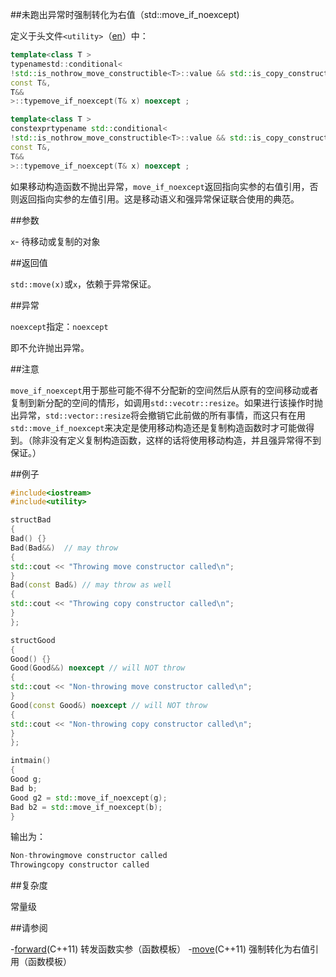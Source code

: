 ##未跑出异常时强制转化为右值（std::move_if_noexcept)

定义于头文件`<utility>`（[en](http://en.cppreference.com/w/cpp/header/utility)）中：

```C++
template<class T >
typenamestd::conditional<
!std::is_nothrow_move_constructible<T>::value && std::is_copy_constructible<T>::value,
const T&,
T&&
>::typemove_if_noexcept(T& x) noexcept ;                                                                (C++11 - C++14)
```

```C++
template<class T >
constexprtypename std::conditional<
!std::is_nothrow_move_constructible<T>::value && std::is_copy_constructible<T>::value,
const T&,
T&&
>::typemove_if_noexcept(T& x) noexcept ;                                                                (C++14 - )
```

如果移动构造函数不抛出异常，`move_if_noexcept`返回指向实参的右值引用，否则返回指向实参的左值引用。这是移动语义和强异常保证联合使用的典范。

##参数

`x`- 待移动或复制的对象

##返回值

`std::move(x)`或`x`，依赖于异常保证。

##异常

`noexcept`指定：`noexcept`

即不允许抛出异常。

##注意

`move_if_noexcept`用于那些可能不得不分配新的空间然后从原有的空间移动或者复制到新分配的空间的情形，如调用`std::vecotr::resize`。如果进行该操作时抛出异常，`std::vector::resize`将会撤销它此前做的所有事情，而这只有在用`std::move_if_noexcept`来决定是使用移动构造还是复制构造函数时才可能做得到。（除非没有定义复制构造函数，这样的话将使用移动构造，并且强异常得不到保证。）

##例子

```C++
#include<iostream>
#include<utility>

structBad
{
Bad() {}
Bad(Bad&&)  // may throw
{
std::cout << "Throwing move constructor called\n";
}
Bad(const Bad&) // may throw as well
{
std::cout << "Throwing copy constructor called\n";
}
};

structGood
{
Good() {}
Good(Good&&) noexcept // will NOT throw
{
std::cout << "Non-throwing move constructor called\n";
}
Good(const Good&) noexcept // will NOT throw
{
std::cout << "Non-throwing copy constructor called\n";
}
};

intmain()
{
Good g;
Bad b;
Good g2 = std::move_if_noexcept(g);
Bad b2 = std::move_if_noexcept(b);
}
```

输出为：

```C++
Non-throwingmove constructor called
Throwingcopy constructor called
```

##复杂度

常量级

##请参阅

-[forward](forward.md)(C++11)                      转发函数实参（函数模板）
-[move](move.md)(C++11)                            强制转化为右值引用（函数模板）
